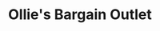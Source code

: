 ---
title: "Ollie's Bargain Outlet"
url: /state-college/ollies-bargain-outlet/
shop: variety store
---
